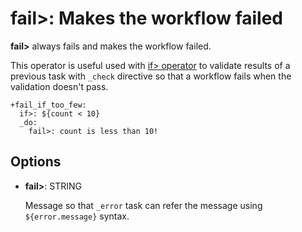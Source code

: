 # fail>: Makes the workflow failed

**fail>** always fails and makes the workflow failed.

This operator is useful used with [if> operator](if.html) to validate results of a previous task with `_check` directive so that a workflow fails when the validation doesn't pass.

    +fail_if_too_few:
      if>: ${count < 10}
      _do:
        fail>: count is less than 10!

## Options

* **fail>**: STRING

  Message so that `_error` task can refer the message using `${error.message}` syntax.
